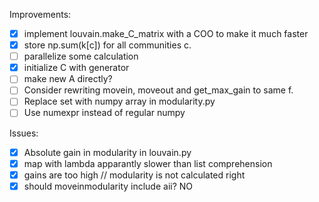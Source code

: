 Improvements:
- [x] implement louvain.make_C_matrix with a COO to make it much faster
- [x] store np.sum(k[c]) for all communities c.
- [ ] parallelize some calculation
- [x] initialize C with generator
- [ ] make new A directly?
- [ ] Consider rewriting movein, moveout and get_max_gain to same f.
- [ ] Replace set with numpy array in modularity.py
- [ ] Use numexpr instead of regular numpy

Issues:
- [x] Absolute gain in modularity in louvain.py
- [x] map with lambda apparantly slower than list comprehension
- [x] gains are too high // modularity is not calculated right
- [x] should moveinmodularity include aii? NO